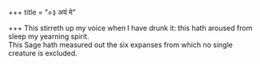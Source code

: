 +++
title = "०३ अयं मे"

+++
This stirreth up my voice when I have drunk it: this hath aroused from sleep my yearning spirit.  
     This Sage hath measured out the six expanses from which no single creature is excluded.